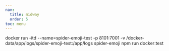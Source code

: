 ```yaml
---
nav:
  title: midway
  order: 5
toc: menu
---
```


docker run -itd --name=spider-emoji-test -p 8101:7001 -v /docker-data/app/logs/spider-emoji-test:/app/logs spider-emoji npm run docker:test
